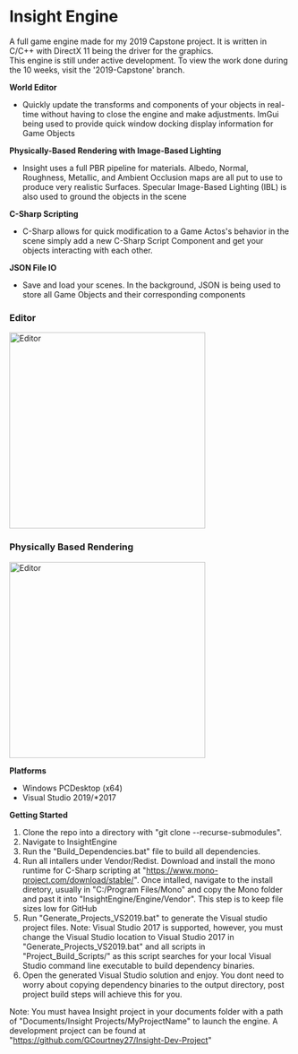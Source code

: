 # Insight Engine
A full game engine made for my 2019 Capstone project. It is written in C/C++ with DirectX 11 being the driver for the graphics. <br />
This engine is still under active development. To view the work done during the 10 weeks, visit the '2019-Capstone' branch.

**World Editor**
* Quickly update the transforms and components of your objects in real-time without having to close the engine and make adjustments. ImGui being used to provide quick window docking display information for Game Objects

**Physically-Based Rendering with Image-Based Lighting**
* Insight uses a full PBR pipeline for materials. Albedo, Normal, Roughness, Metallic, and Ambient Occlusion maps are all put to use to produce very realistic Surfaces. Specular Image-Based Lighting (IBL) is also used to ground the objects in the scene

**C-Sharp Scripting**
* C-Sharp allows for quick modification to a Game Actos's behavior in the scene simply add a new C-Sharp Script Component and get your objects interacting with each other.

**JSON File IO**
* Save and load your scenes. In the background, JSON is being used to store all Game Objects and their corresponding components

### Editor
<img src="https://static.wixstatic.com/media/4544f2_3252dc11f49047a285650c8382d3dc55~mv2.png" witdth="550" height="350" alt="Editor"/>

### Physically Based Rendering
<img src="https://static.wixstatic.com/media/4544f2_3a5cb391f076489f9ef60476ff035890~mv2.png" witdth="550" height="350" alt="Editor"/>

**Platforms**
* Windows PCDesktop (x64)
* Visual Studio 2019/*2017

**Getting Started**
1) Clone the repo into a directory with "git clone --recurse-submodules".
2) Navigate to InsightEngine
3) Run the "Build_Dependencies.bat" file to build all dependencies.
4) Run all intallers under Vendor/Redist. Download and install the mono runtime for C-Sharp scripting at "https://www.mono-project.com/download/stable/". Once intalled, navigate to the install diretory, usually in "C:/Program Files/Mono" and copy the Mono folder and past it into "InsightEngine/Engine/Vendor". This step is to keep file sizes low for GitHub
5) Run "Generate_Projects_VS2019.bat" to generate the Visual studio project files. Note: Visual Studio 2017 is supported, however, you must change the Visual Studio location to Visual Studio 2017 in "Generate_Projects_VS2019.bat" and all scripts in "Project_Build_Scripts/" as this script searches for your local Visual Studio command line executable to build dependency binaries.
6) Open the generated Visual Studio solution and enjoy. You dont need to worry about copying dependency binaries to the output directory, post project build steps will achieve this for you. 

Note: You must havea Insight project in your documents folder with a path of "Documents/Insight Projects/MyProjectName" to launch the engine. A development project can be found at "https://github.com/GCourtney27/Insight-Dev-Project"
